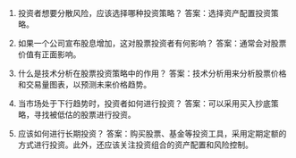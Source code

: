 

1. 投资者想要分散风险，应该选择哪种投资策略？
答案：选择资产配置投资策略。

2. 如果一个公司宣布股息增加，这对股票投资者有何影响？
答案：通常会对股票价值有正面影响。

3. 什么是技术分析在股票投资策略中的作用？
答案：技术分析用来分析股票价格和交易量图表，以预测未来价格趋势。

4. 当市场处于下行趋势时，投资者如何进行投资？
答案：可以采用买入抄底策略，寻找被低估的股票进行投资。

5. 应该如何进行长期投资？
答案：购买股票、基金等投资工具，采用定期定额的方式进行投资。此外，还应该关注投资组合的资产配置和风险控制。